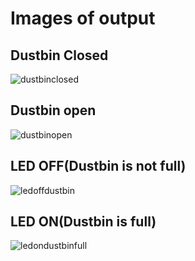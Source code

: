 # Images of output

## Dustbin Closed
![dustbinclosed](https://user-images.githubusercontent.com/46933088/157169732-1dd8fc46-0f33-41c7-a3b2-053a389bb9aa.jpg)

## Dustbin open
![dustbinopen](https://user-images.githubusercontent.com/46933088/157169674-dea182f9-35e4-41be-a1a8-971c402a5010.jpg)

## LED OFF(Dustbin is not full)
![ledoffdustbin](https://user-images.githubusercontent.com/46933088/157169961-f46dc076-802a-49a8-81b3-1bd6d3444ae3.jpg)

## LED ON(Dustbin is full)
![ledondustbinfull](https://user-images.githubusercontent.com/46933088/157169769-d62f73fc-6900-4646-b357-a9cbb6fef2e8.jpg)